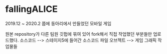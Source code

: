 # fallingALICE

2019.12 ~ 2020.2 쯤에 동아리에서 만들었던 모바일 게임

원본 repository가 다른 팀원 깃헙에 묶여 있어 fork해서 직접 작업했던 부분들만 업로드했다. 
소스코드 --> 스테이지5에 들어간 소스코드 파일 
오브젝트 --> 게임 그래픽 작업물들
